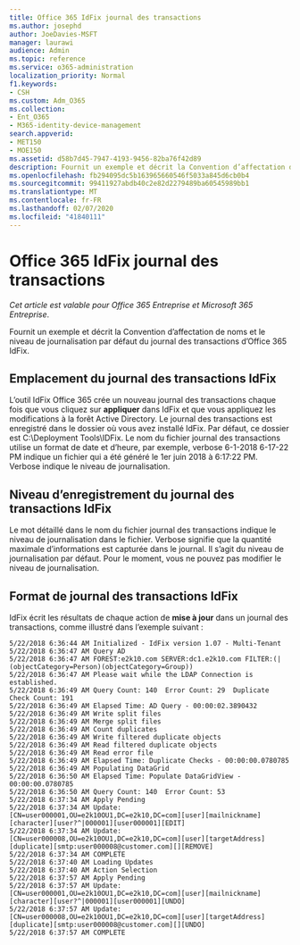```yaml
---
title: Office 365 IdFix journal des transactions
ms.author: josephd
author: JoeDavies-MSFT
manager: laurawi
audience: Admin
ms.topic: reference
ms.service: o365-administration
localization_priority: Normal
f1.keywords:
- CSH
ms.custom: Adm_O365
ms.collection:
- Ent_O365
- M365-identity-device-management
search.appverid:
- MET150
- MOE150
ms.assetid: d58b7d45-7947-4193-9456-82ba76f42d89
description: Fournit un exemple et décrit la Convention d’affectation de noms et le niveau de journalisation par défaut du journal des transactions d’Office 365 IdFix.
ms.openlocfilehash: fb294095dc5b163965660546f5033a845d6cb0b4
ms.sourcegitcommit: 99411927abdb40c2e82d2279489ba60545989bb1
ms.translationtype: MT
ms.contentlocale: fr-FR
ms.lasthandoff: 02/07/2020
ms.locfileid: "41840111"
---
```

# <a name="office-365-idfix-transaction-log"></a>Office 365 IdFix journal des transactions

*Cet article est valable pour Office 365 Entreprise et Microsoft 365 Entreprise*.

Fournit un exemple et décrit la Convention d’affectation de noms et le niveau de journalisation par défaut du journal des transactions d’Office 365 IdFix.
  
## <a name="idfix-transaction-log-location"></a>Emplacement du journal des transactions IdFix

L’outil IdFix Office 365 crée un nouveau journal des transactions chaque fois que vous cliquez sur **appliquer** dans IdFix et que vous appliquez les modifications à la forêt Active Directory. Le journal des transactions est enregistré dans le dossier où vous avez installé IdFix. Par défaut, ce dossier est C:\Deployment Tools\IDFix. Le nom du fichier journal des transactions utilise un format de date et d’heure, par exemple, verbose 6-1-2018 6-17-22 PM indique un fichier qui a été généré le 1er juin 2018 à 6:17:22 PM. Verbose indique le niveau de journalisation. 
  
## <a name="idfix-transaction-log-logging-level"></a>Niveau d’enregistrement du journal des transactions IdFix

Le mot détaillé dans le nom du fichier journal des transactions indique le niveau de journalisation dans le fichier. Verbose signifie que la quantité maximale d’informations est capturée dans le journal. Il s’agit du niveau de journalisation par défaut. Pour le moment, vous ne pouvez pas modifier le niveau de journalisation.
  
## <a name="idfix-transaction-log-format"></a>Format de journal des transactions IdFix

IdFix écrit les résultats de chaque action de **mise à jour** dans un journal des transactions, comme illustré dans l’exemple suivant :
  
```
5/22/2018 6:36:44 AM Initialized - IdFix version 1.07 - Multi-Tenant
5/22/2018 6:36:47 AM Query AD
5/22/2018 6:36:47 AM FOREST:e2k10.com SERVER:dc1.e2k10.com FILTER:(|(objectCategory=Person)(objectCategory=Group))
5/22/2018 6:36:47 AM Please wait while the LDAP Connection is established.
5/22/2018 6:36:49 AM Query Count: 140  Error Count: 29  Duplicate Check Count: 191
5/22/2018 6:36:49 AM Elapsed Time: AD Query - 00:00:02.3890432
5/22/2018 6:36:49 AM Write split files
5/22/2018 6:36:49 AM Merge split files
5/22/2018 6:36:49 AM Count duplicates
5/22/2018 6:36:49 AM Write filtered duplicate objects
5/22/2018 6:36:49 AM Read filtered duplicate objects
5/22/2018 6:36:49 AM Read error file
5/22/2018 6:36:49 AM Elapsed Time: Duplicate Checks - 00:00:00.0780785
5/22/2018 6:36:49 AM Populating DataGrid
5/22/2018 6:36:50 AM Elapsed Time: Populate DataGridView - 00:00:00.0780785
5/22/2018 6:36:50 AM Query Count: 140  Error Count: 53
5/22/2018 6:37:34 AM Apply Pending
5/22/2018 6:37:34 AM Update: [CN=user000001,OU=e2k10OU1,DC=e2k10,DC=com][user][mailnickname][character][user?^|000001][user000001][EDIT]
5/22/2018 6:37:34 AM Update: [CN=user000008,OU=e2k10OU1,DC=e2k10,DC=com][user][targetAddress][duplicate][smtp:user000008@customer.com][][REMOVE]
5/22/2018 6:37:34 AM COMPLETE
5/22/2018 6:37:40 AM Loading Updates
5/22/2018 6:37:40 AM Action Selection
5/22/2018 6:37:57 AM Apply Pending
5/22/2018 6:37:57 AM Update: [CN=user000001,OU=e2k10OU1,DC=e2k10,DC=com][user][mailnickname][character][user?^|000001][user000001][UNDO]
5/22/2018 6:37:57 AM Update: [CN=user000008,OU=e2k10OU1,DC=e2k10,DC=com][user][targetAddress][duplicate][smtp:user000008@customer.com][][UNDO]
5/22/2018 6:37:57 AM COMPLETE
```
